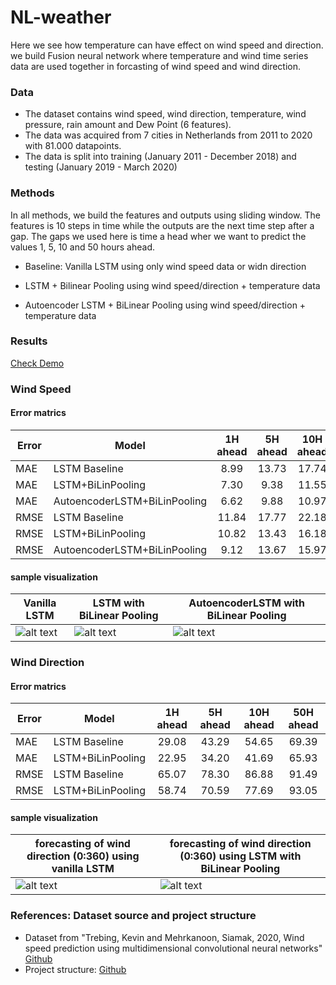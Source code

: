 # NL-weather

Here we see how temperature can have effect on wind speed and direction. we build Fusion neural network where temperature and wind time series data are used together in forcasting of wind speed and wind direction. 

### Data

- The dataset contains wind speed, wind direction, temperature, wind pressure, rain amount and Dew Point (6 features). 
- The data was acquired from 7 cities in Netherlands from 2011 to 2020 with 81.000 datapoints. 
- The data is split into training (January 2011 - December 2018) and testing (January 2019 - March 2020)

### Methods
In all methods, we build the features and outputs using sliding window. The features is 10 steps in time while the outputs are the next time step after a gap. The gaps we used here is time a head wher we want to predict the values 1, 5, 10 and 50 hours ahead.  

- Baseline: Vanilla LSTM using only wind speed data or widn direction

- LSTM + Bilinear Pooling using wind speed/direction + temperature data

- Autoencoder LSTM + BiLinear Pooling using wind speed/direction + temperature data

### Results
[Check Demo](https://github.com/mhmdrdwn/NLweather/blob/main/demo.ipynb)

### Wind Speed

#### Error matrics

| Error | Model                        | 1H ahead | 5H ahead|10H ahead|50H ahead|
|-------| ---------------------------- |:--------:|:-------:|:-------:|:-------:|
| MAE   | LSTM Baseline                |  8.99    |  13.73  |   17.74 |  18.91  |
| MAE   | LSTM+BiLinPooling            |  7.30    |  9.38   |   11.55 |  17.33  | 
| MAE   | AutoencoderLSTM+BiLinPooling |  6.62    |  9.88   |   10.97 |  17.33  |
| RMSE  | LSTM Baseline                | 11.84    |  17.77  |   22.18 |  24.19  |
| RMSE  | LSTM+BiLinPooling            | 10.82    |  13.43  |   16.18 |  22.81  |
| RMSE  | AutoencoderLSTM+BiLinPooling | 9.12     |  13.67  |   15.97 |  22.81  |


#### sample visualization

| Vanilla LSTM  | LSTM with BiLinear Pooling | AutoencoderLSTM with BiLinear Pooling |
|---------------| ---------------------------|-------------------------------------- |
| ![alt text](https://github.com/mhmdrdwn/NLweather/blob/main/plots/lstm_speed.png) | ![alt text](https://github.com/mhmdrdwn/NLweather/blob/main/plots/lstm_bi_speed.png)     | ![alt text](https://github.com/mhmdrdwn/NLweather/blob/main/plots/ae_bi_speed.png) |


### Wind Direction

#### Error matrics

| Error | Model             | 1H ahead | 5H ahead|10H ahead|50H ahead|
|-------| ----------------- |:--------:|:-------:|:-------:|:-------:|
| MAE   | LSTM Baseline     |  29.08   |  43.29  |   54.65 |  69.39  | 
| MAE   | LSTM+BiLinPooling |  22.95   |  34.20  |   41.69 |  65.93  | 
| RMSE  | LSTM Baseline     |  65.07   |  78.30  |   86.88 |  91.49  |
| RMSE  | LSTM+BiLinPooling |  58.74   |  70.59  |   77.69 |  93.05  |

#### sample visualization

| forecasting of wind direction (0:360) using vanilla LSTM  | forecasting of wind direction (0:360) using LSTM with BiLinear Pooling |
|-----------------------------------------------------------------| ---------------------------------------------------------------------------- |
| ![alt text](https://github.com/mhmdrdwn/NLweather/blob/main/plots/lstm_dir.png) | ![alt text](https://github.com/mhmdrdwn/NLweather/blob/main/plots/lstm_bi_dir.png)     |


### References: Dataset source and project structure
- Dataset from "Trebing, Kevin and Mehrkanoon, Siamak, 2020, Wind speed prediction using multidimensional convolutional neural networks" [Github](https://github.com/HansBambel/multidim_conv)
- Project structure: [Github](https://github.com/ossez-com/python-project-structure-sample)

